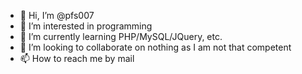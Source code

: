 - 👋 Hi, I’m @pfs007
- 👀 I’m interested in programming
- 🌱 I’m currently learning PHP/MySQL/JQuery, etc.
- 💞️ I’m looking to collaborate on nothing as I am not that competent
- 📫 How to reach me by mail

<!---
pfs007/pfs007 is a ✨ special ✨ repository because its `README.md` (this file) appears on your GitHub profile.
You can click the Preview link to take a look at your changes.
--->
